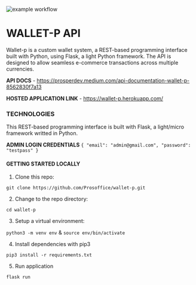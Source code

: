 

![example workflow](https://github.com/prosoffice/wallet_p/actions/workflows/.github/workflows/app.yml/badge.svg)


# WALLET-P API

Wallet-p is a custom wallet system, a REST-based programming interface built with Python, using Flask, a light Python framework. The API is designed to allow seamless e-commerce transactions across multiple currencies.

**API DOCS** - https://prosperdev.medium.com/api-documentation-wallet-p-8562830f7a13

**HOSTED APPLICATION LINK** - https://wallet-p.herokuapp.com/

### TECHNOLOGIES

This REST-based programming interface is built with Flask, a light/micro framework writted in Python.


**ADMIN LOGIN CREDENTIALS**
`
{
  "email": "admin@gmail.com",
  "password": "testpass"
}
`
#### GETTING STARTED LOCALLY

1. Clone this repo: 
  
  `git clone https://github.com/Prosoffice/wallet-p.git`

2. Change to the repo directory: 
  
  `cd wallet-p`

3. Setup a virtual environment: 
  
  `python3 -m venv env`  & `source env/bin/activate`
  
4. Install dependencies with pip3

  `pip3 install -r requirements.txt`
  
5. Run application
  
  `flask run`

